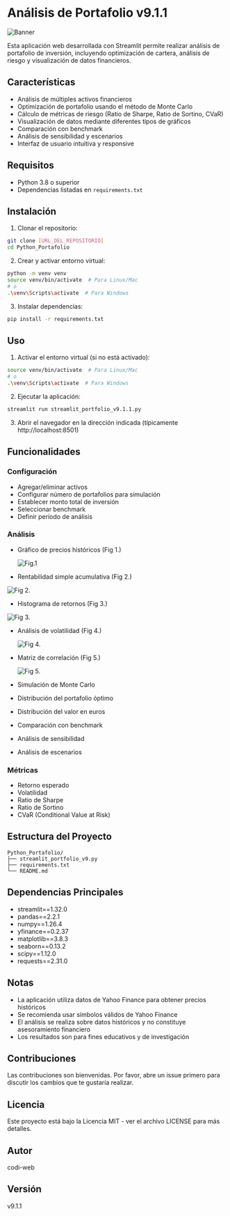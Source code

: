 # Análisis de Portafolio v9.1.1
![Banner](assets/Banner_Portfolio.png)

Esta aplicación web desarrollada con Streamlit permite realizar análisis de portafolio de inversión, incluyendo optimización de cartera, análisis de riesgo y visualización de datos financieros.

## Características

- Análisis de múltiples activos financieros
- Optimización de portafolio usando el método de Monte Carlo
- Cálculo de métricas de riesgo (Ratio de Sharpe, Ratio de Sortino, CVaR)
- Visualización de datos mediante diferentes tipos de gráficos
- Comparación con benchmark
- Análisis de sensibilidad y escenarios
- Interfaz de usuario intuitiva y responsive

## Requisitos

- Python 3.8 o superior
- Dependencias listadas en `requirements.txt`

## Instalación

1. Clonar el repositorio:
```bash
git clone [URL_DEL_REPOSITORIO]
cd Python_Portafolio
```

2. Crear y activar entorno virtual:
```bash
python -m venv venv
source venv/bin/activate  # Para Linux/Mac
# o
.\venv\Scripts\activate  # Para Windows
```

3. Instalar dependencias:
```bash
pip install -r requirements.txt
```

## Uso

1. Activar el entorno virtual (si no está activado):
```bash
source venv/bin/activate  # Para Linux/Mac
# o
.\venv\Scripts\activate  # Para Windows
```

2. Ejecutar la aplicación:
```bash
streamlit run streamlit_portfolio_v9.1.1.py
```

3. Abrir el navegador en la dirección indicada (típicamente http://localhost:8501)

## Funcionalidades

### Configuración
- Agregar/eliminar activos
- Configurar número de portafolios para simulación
- Establecer monto total de inversión
- Seleccionar benchmark
- Definir período de análisis

### Análisis
- Gráfico de precios históricos (Fig 1.)
  
   ![Fig.1](assets/historical_prices.png)
  
- Rentabilidad simple acumulativa (Fig 2.)
  
 ![Fig 2.](assets/simple_profitability.png)
 
- Histograma de retornos (Fig 3.)
  
 ![Fig 3.](assets/returns_histogram.png)
 
- Análisis de volatilidad (Fig 4.)
  
  ![Fig 4.](assets/volatility_chart.png)
  
- Matriz de correlación (Fig 5.)
  
  ![Fig 5.](assets/correlation_matrix.png)
  
- Simulación de Monte Carlo
- Distribución del portafolio óptimo
- Distribución del valor en euros
- Comparación con benchmark
- Análisis de sensibilidad
- Análisis de escenarios

### Métricas
- Retorno esperado
- Volatilidad
- Ratio de Sharpe
- Ratio de Sortino
- CVaR (Conditional Value at Risk)

## Estructura del Proyecto

```
Python_Portafolio/
├── streamlit_portfolio_v9.py
├── requirements.txt
└── README.md
```

## Dependencias Principales

- streamlit==1.32.0
- pandas==2.2.1
- numpy==1.26.4
- yfinance==0.2.37
- matplotlib==3.8.3
- seaborn==0.13.2
- scipy==1.12.0
- requests==2.31.0

## Notas

- La aplicación utiliza datos de Yahoo Finance para obtener precios históricos
- Se recomienda usar símbolos válidos de Yahoo Finance
- El análisis se realiza sobre datos históricos y no constituye asesoramiento financiero
- Los resultados son para fines educativos y de investigación

## Contribuciones

Las contribuciones son bienvenidas. Por favor, abre un issue primero para discutir los cambios que te gustaría realizar.

## Licencia

Este proyecto está bajo la Licencia MIT - ver el archivo LICENSE para más detalles.

## Autor

codi-web

## Versión

v9.1.1 
